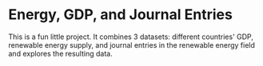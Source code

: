 # Energy, GDP, and Journal Entries
This is a fun little project. It combines 3 datasets: different countries' GDP, renewable energy supply, and journal entries in the renewable energy field and explores the resulting data.
